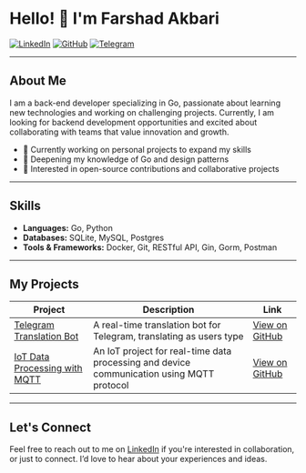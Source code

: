 

# Hello! 👋 I'm Farshad Akbari

[![LinkedIn](https://img.shields.io/badge/LinkedIn-0077B5?style=for-the-badge&logo=linkedin&logoColor=white)](https://www.linkedin.com/in/farshad-akbari-arzati)
[![GitHub](https://img.shields.io/badge/GitHub-100000?style=for-the-badge&logo=github&logoColor=white)](https://github.com/mzfarshad)
[![Telegram](https://img.shields.io/badge/Telegram-0088cc?style=for-the-badge&logo=telegram&logoColor=white)](https://t.me/Farshad1769)

---

## About Me
I am a back-end developer specializing in Go, passionate about learning new technologies and working on challenging projects. Currently, I am looking for backend development opportunities and excited about collaborating with teams that value innovation and growth.

- 🔭 Currently working on personal projects to expand my skills
- 🌱 Deepening my knowledge of Go and design patterns
- 👯 Interested in open-source contributions and collaborative projects

---

## Skills
- **Languages:** Go, Python
- **Databases:** SQLite, MySQL, Postgres
- **Tools & Frameworks:** Docker, Git, RESTful API, Gin, Gorm, Postman

---

## My Projects
| Project | Description | Link |
|---------|-------------|------|
| [Telegram Translation Bot](https://github.com/mzfarshad/telegram_bot_translate) | A real-time translation bot for Telegram, translating as users type | [View on GitHub](https://github.com/mzfarshad/telegram-translation-bot) |
| [IoT Data Processing with MQTT](https://github.com/mzfarshad/mQTT) | An IoT project for real-time data processing and device communication using MQTT protocol | [View on GitHub](https://github.com/mzfarshad/mQTT) |


---

## Let's Connect
Feel free to reach out to me on [LinkedIn](https://www.linkedin.com/in/farshad-akbari-arzati) if you're interested in collaboration, or just to connect. I’d love to hear about your experiences and ideas.
